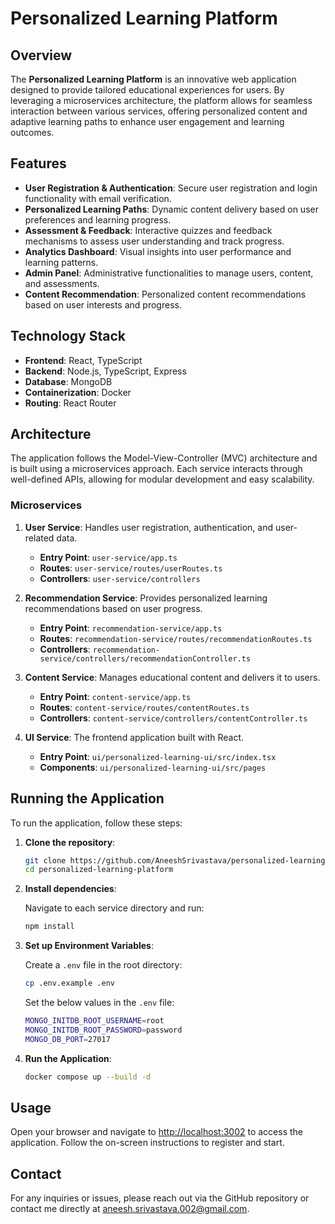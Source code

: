 # Personalized Learning Platform

## Overview

The **Personalized Learning Platform** is an innovative web application designed to provide tailored educational experiences for users. By leveraging a microservices architecture, the platform allows for seamless interaction between various services, offering personalized content and adaptive learning paths to enhance user engagement and learning outcomes.

## Features

- **User Registration & Authentication**: Secure user registration and login functionality with email verification.
- **Personalized Learning Paths**: Dynamic content delivery based on user preferences and learning progress.
- **Assessment & Feedback**: Interactive quizzes and feedback mechanisms to assess user understanding and track progress.
- **Analytics Dashboard**: Visual insights into user performance and learning patterns.
- **Admin Panel**: Administrative functionalities to manage users, content, and assessments.
- **Content Recommendation**: Personalized content recommendations based on user interests and progress.

## Technology Stack

- **Frontend**: React, TypeScript
- **Backend**: Node.js, TypeScript, Express
- **Database**: MongoDB
- **Containerization**: Docker
- **Routing**: React Router

## Architecture

The application follows the Model-View-Controller (MVC) architecture and is built using a microservices approach. Each service interacts through well-defined APIs, allowing for modular development and easy scalability.

### Microservices

1. **User Service**: Handles user registration, authentication, and user-related data.
   - **Entry Point**: `user-service/app.ts`
   - **Routes**: `user-service/routes/userRoutes.ts`
   - **Controllers**: `user-service/controllers`

2. **Recommendation Service**: Provides personalized learning recommendations based on user progress.
   - **Entry Point**: `recommendation-service/app.ts`
   - **Routes**: `recommendation-service/routes/recommendationRoutes.ts`
   - **Controllers**: `recommendation-service/controllers/recommendationController.ts`

3. **Content Service**: Manages educational content and delivers it to users.
   - **Entry Point**: `content-service/app.ts`
   - **Routes**: `content-service/routes/contentRoutes.ts`
   - **Controllers**: `content-service/controllers/contentController.ts`

4. **UI Service**: The frontend application built with React.
   - **Entry Point**: `ui/personalized-learning-ui/src/index.tsx`
   - **Components**: `ui/personalized-learning-ui/src/pages`

## Running the Application

To run the application, follow these steps:

1. **Clone the repository**:
   ```bash
   git clone https://github.com/AneeshSrivastava/personalized-learning-platform.git
   cd personalized-learning-platform
   ```

2. **Install dependencies**:

   Navigate to each service directory and run:

   ```bash
   npm install
   ```

3. **Set up Environment Variables**:

   Create a `.env` file in the root directory:

   ```bash
   cp .env.example .env
   ```

   Set the below values in the `.env` file:

   ```bash
   MONGO_INITDB_ROOT_USERNAME=root
   MONGO_INITDB_ROOT_PASSWORD=password
   MONGO_DB_PORT=27017
   ```

4. **Run the Application**:

   ```bash
   docker compose up --build -d
   ```

## Usage

Open your browser and navigate to [http://localhost:3002](http://localhost:3002) to access the application. Follow the on-screen instructions to register and start.

## Contact

For any inquiries or issues, please reach out via the GitHub repository or contact me directly at aneesh.srivastava.002@gmail.com.
